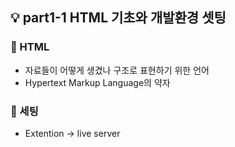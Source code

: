 ## 💡 part1-1 HTML 기초와 개발환경 셋팅

### 🔹 HTML

- 자료들이 어떻게 생겼나 구조로 표현하기 위한 언어
- Hypertext Markup Language의 약자

### 🔹 세팅

- Extention -> live server

